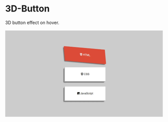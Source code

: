 # 3D-Button
3D button effect on hover.
<br/>
 <br/>
<img src="./assets/3D-Button.webp" alt="Project Image" />
